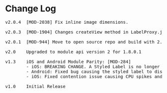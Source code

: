 # Change Log
<pre>
v2.0.4  [MOD-2038] Fix inline image dimensions.

v2.0.3  [MOD-1904] Changes createView method in LabelProxy.java to make the label unclickable (Resolves :Click event fires twice)

v2.0.1  [MOD-944] Move to open source repo and build with 2.1.3.GA
	
v2.0    Upgraded to module api version 2 for 1.8.0.1

v1.3    iOS and Android Module Parity: [MOD-284]
		- iOS: BREAKING CHANGE. A Styled Label is no longer a scroll view, just like on Android; place it in a scroll view to achieve the previous behavior. Check out the example to see how.
		- Android: Fixed bug causing the styled label to disappear when placed in a table view [MOD-267]
		- iOS: Fixed contention issue causing CPU spikes and long load times on iOS versions prior to 5.0 [MOD-310]

v1.0    Initial Release
